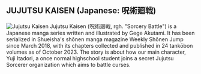
##  **JUJUTSU KAISEN (Japanese: 呪術廻戦)**
![Jujutsu Kaisen](https://m.media-amazon.com/images/M/MV5BMTMwMDM4N2EtOTJiYy00OTQ0LThlZDYtYWUwOWFlY2IxZGVjXkEyXkFqcGdeQXVyNjAwNDUxODI@._V1_.jpg)
Jujutsu Kaisen (呪術廻戦, rgh. "Sorcery Battle") is a Japanese manga series written and illustrated by Gege Akutami. It has been serialized in Shueisha's shōnen manga magazine Weekly Shōnen Jump since March 2018, with its chapters collected and published in 24 tankōbon volumes as of October 2023. The story is about how our main character, Yuji Itadori, a once normal highschool student joins a secret Jujutsu Sorcerer organization which aims to battle curses.
